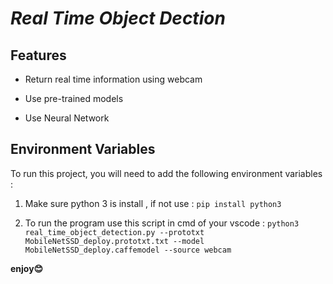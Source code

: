 
# ___Real Time Object Dection___ 


## Features

- Return real time information using webcam 

- Use pre-trained models 

- Use Neural Network


## Environment Variables
To run this project, you will need to add the following environment variables :

1. Make sure python 3 is install , if not use :
`pip install python3 `

2. To run the program use this script in cmd of your vscode  :
`python3 real_time_object_detection.py --prototxt MobileNetSSD_deploy.prototxt.txt --model MobileNetSSD_deploy.caffemodel --source webcam` 

__enjoy😊__
